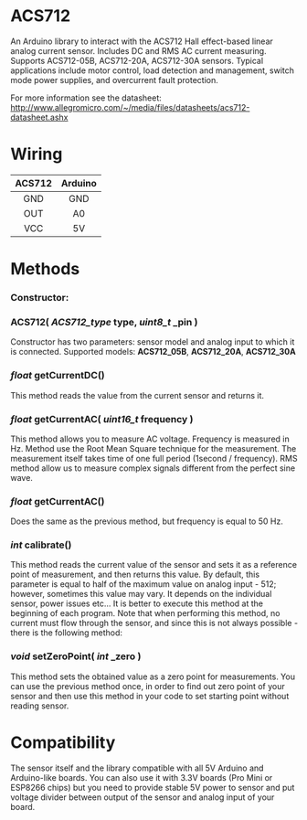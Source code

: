 ACS712
======
An Arduino library to interact with the ACS712 Hall effect-based linear analog current sensor. Includes DC and RMS AC current measuring. Supports ACS712-05B, ACS712-20A, ACS712-30A sensors. Typical applications include motor control, load detection and management, switch mode power supplies, and overcurrent fault protection.

For more information see the datasheet: http://www.allegromicro.com/~/media/files/datasheets/acs712-datasheet.ashx

Wiring
======
| ACS712 | Arduino |
|:------:|:-------:|
| GND    | GND     |
| OUT    | A0      |
| VCC    | 5V      |

Methods
=======
### Constructor:
### **ACS712(** *ACS712_type* type, *uint8_t* _pin **)**
Constructor has two parameters: sensor model and analog input to which it is connected. Supported models: **ACS712_05B**, **ACS712_20A**, **ACS712_30A**

### *float* **getCurrentDC()**
This method reads the value from the current sensor and returns it.

### *float* **getCurrentAC(** *uint16_t* frequency **)**
This method allows you to measure AC voltage. Frequency is measured in Hz. Method use the Root Mean Square technique for the measurement. The measurement itself takes time of one full period (1second / frequency). RMS method allow us to measure complex signals different from the perfect sine wave.

### *float* **getCurrentAC()**
Does the same as the previous method, but frequency is equal to 50 Hz.

### *int* **calibrate()**
This method reads the current value of the sensor and sets it as a reference point of measurement, and then returns this value. By default, this parameter is equal to half of the maximum value on analog input - 512; however, sometimes this value may vary. It depends on the individual sensor, power issues etc… It is better to execute this method at the beginning of each program. Note that when performing this method, no current must flow through the sensor, and since this is not always possible - there is the following method:

### *void* **setZeroPoint(** *int* _zero **)**
This method sets the obtained value as a zero point for measurements. You can use the previous method once, in order to find out zero point of your sensor and then use this method in your code to set starting point without reading sensor.

Compatibility
=============
The sensor itself and the library compatible with all 5V Arduino and Arduino-like boards. You can also use it with 3.3V boards (Pro Mini or ESP8266 chips) but you need to provide stable 5V power to sensor and put voltage divider between output of the sensor and analog input of your board.

